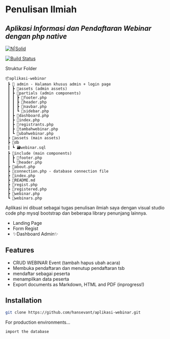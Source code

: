 # Penulisan Ilmiah

## _Aplikasi Informasi dan Pendaftaran Webinar dengan php native_

[![N|Solid](https://cldup.com/dTxpPi9lDf.thumb.png)](https://nodesource.com/products/nsolid)

[![Build Status](https://travis-ci.org/joemccann/dillinger.svg?branch=master)](https://travis-ci.org/joemccann/dillinger)

Struktur Folder

```
📦aplikasi-webinar
 ┣ 📂 admin - Halaman khusus admin + login page
 ┃ ┣ 📂assets (admin assets)
 ┃ ┣ 📂partials (admin components)
 ┃ ┃ ┣ 📜footer.php
 ┃ ┃ ┣ 📜header.php
 ┃ ┃ ┣ 📜navbar.php
 ┃ ┃ ┗ 📜sidebar.php
 ┃ ┣ 📜dashboard.php
 ┃ ┣ 📜index.php
 ┃ ┣ 📜registrants.php
 ┃ ┣ 📜tambahwebinar.php
 ┃ ┗ 📜ubahwebinar.php
 ┣ 📂assets (main assets)
 ┣ 📂db
 ┃ ┗ 🗃️webinar.sql
 ┣ 📂include (main components)
 ┃ ┣ 📜footer.php
 ┃ ┗ 📜header.php
 ┣ 📜about.php
 ┣ 📜connection.php - database connection file
 ┣ 📜index.php
 ┣ 📜README.md
 ┣ 📜regist.php
 ┣ 📜registered.php
 ┣ 📜webinar.php
 ┗ 📜webinars.php
```

Aplikasi ini dibuat sebagai tugas penulisan ilmiah saya dengan visual studio code php mysql bootstrap dan beberapa library penunjang lainnya.

- Landing Page
- Form Regist
- ✨Dashboard Admin✨

## Features

- CRUD WEBINAR Event (tambah hapus ubah acara)
- Membuka pendaftaran dan menutup pendaftaran tsb
- mendaftar sebagai peserta
- menampilkan data peserta
- Export documents as Markdown, HTML and PDF (inprogress!)

## Installation

```sh
git clone https://github.com/hansevant/aplikasi-webinar.git
```

For production environments...

```sh
import the database
```
